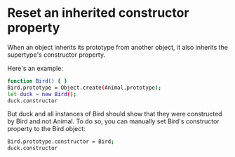 # Reset an inherited constructor property

When an object inherits its prototype from another object, it also inherits the supertype's constructor property.

Here's an example:

```sh
function Bird() { }
Bird.prototype = Object.create(Animal.prototype);
let duck = new Bird();
duck.constructor
```
But duck and all instances of Bird should show that they were constructed by Bird and not Animal. To do so, you can manually set Bird's constructor property to the Bird object:

```sh
Bird.prototype.constructor = Bird;
duck.constructor
```
